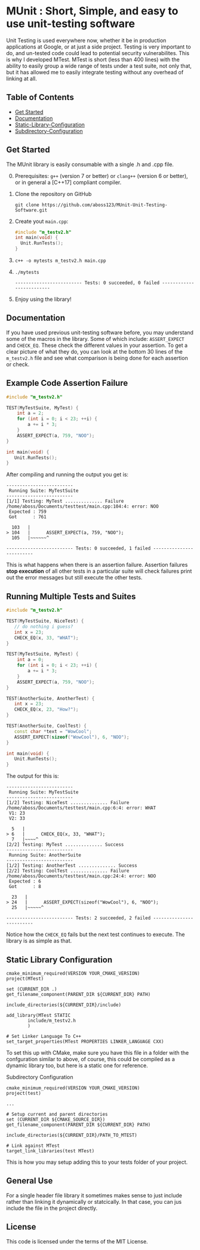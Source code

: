MUnit : Short, Simple, and easy to use unit-testing software
===============================================
Unit Testing is used everywhere now, whether it be in production applications at Google, or at just a side project.
Testing is very important to do, and un-tested code could lead to potential security vulnerabilites. This is why
I developed MTest. MTest is short (less than 400 lines) with the ability to easily group a wide range of tests 
under a test suite, not only that, but it has allowed me to easily integrate testing without any overhead of linking at
all.

Table of Contents
-----------------

* [Get Started](#get-started)
* [Documentation](#documentation)
* [Static-Library-Configuration](#static-library-configuration)
* [Subdirectory-Configuration](#subdirectory-configuration)

Get Started
-----------


The MUnit library is easily consumable with a single .h and .cpp file.

0. Prerequisites: `g++` (version 7 or better) or `clang++` (version 6 or better), or in general a [C++17] compliant compiler.

1. Clone the repository on GitHub
   ```
   git clone https://github.com/aboss123/MUnit-Unit-Testing-Software.git
   ```
2. Create yout `main.cpp`:

   ```c++
   #include "m_testv2.h"
   int main(void) {
     Unit.RunTests();
   }
   ```
3. `c++ -o mytests m_testv2.h main.cpp`
4. `./mytests`
   ```
   ------------------------- Tests: 0 succeeded, 0 failed ------------------------- 
   ```
5. Enjoy using the library!

Documentation
-------------
If you have used previous unit-testing software before, you may understand some of the macros in the library.
Some of which include: ```ASSERT_EXPECT``` and ```CHECK_EQ```. These check the different values in your assertion.
To get a clear picture of what they do, you can look at the bottom 30 lines of the ``m_testv2.h`` file and see
what comparison is being done for each assertion or check.

## Example Code Assertion Failure
```c++
#include "m_testv2.h"

TEST(MyTestSuite, MyTest) {
    int a = 2;
    for (int i = 0; i < 23; ++i) {
        a += i * 3;
    }
    ASSERT_EXPECT(a, 759, "NOO");
}

int main(void) {
   Unit.RunTests();
}
```
After compiling and running the output you get is:
```
-------------------------
 Running Suite: MyTestSuite
-------------------------
[1/1] Testing: MyTest .............. Failure 
/home/aboss/Documents/testtest/main.cpp:104:4: error: NOO
 Expected : 759
 Got      : 761

  103   |
> 104   |      ASSERT_EXPECT(a, 759, "NOO");
  105   |~~~~~~^

------------------------- Tests: 0 succeeded, 1 failed ------------------------- 
```
This is what happens when there is an assertion failure. Assertion failures **stop execution** of
all other tests in a particular suite will check failures print out the error messages but still
execute the other tests. 

## Running Multiple Tests and Suites
```c++
#include "m_testv2.h"

TEST(MyTestSuite, NiceTest) {
   // do nothing i guess?
   int x = 23;
   CHECK_EQ(x, 33, "WHAT");
}

TEST(MyTestSuite, MyTest) {
    int a = 0;
    for (int i = 0; i < 23; ++i) {
        a += i * 3;
    }
    ASSERT_EXPECT(a, 759, "NOO");
}

TEST(AnotherSuite, AnotherTest) {
   int x = 23;
   CHECK_EQ(x, 23, "How?");
}

TEST(AnotherSuite, CoolTest) {
   const char *text = "WowCool";
   ASSERT_EXPECT(sizeof("WowCool"), 6, "NOO");
}

int main(void) {
   Unit.RunTests();
}
```
The output for this is:
```
-------------------------
 Running Suite: MyTestSuite
-------------------------
[1/2] Testing: NiceTest .............. Failure 
/home/aboss/Documents/testtest/main.cpp:6:4: error: WHAT
 V1: 23
 V2: 33

  5   |
> 6   |      CHECK_EQ(x, 33, "WHAT");
  7   |~~~~^
[2/2] Testing: MyTest .............. Success 
-------------------------
 Running Suite: AnotherSuite
-------------------------
[1/2] Testing: AnotherTest .............. Success 
[2/2] Testing: CoolTest .............. Failure 
/home/aboss/Documents/testtest/main.cpp:24:4: error: NOO
 Expected : 6
 Got      : 8

  23   |
> 24   |      ASSERT_EXPECT(sizeof("WowCool"), 6, "NOO");
  25   |~~~~~^

------------------------- Tests: 2 succeeded, 2 failed ------------------------- 
```
Notice how the ```CHECK_EQ``` fails but the next test continues to execute. The library
is as simple as that. 

Static Library Configuration
-------------
```
cmake_minimum_required(VERSION YOUR_CMAKE_VERSION)
project(MTest)

set (CURRENT_DIR .)
get_filename_component(PARENT_DIR ${CURRENT_DIR} PATH)

include_directories(${CURRENT_DIR}/include)

add_library(MTest STATIC
        include/m_testv2.h 
        )

# Set Linker Language To C++
set_target_properties(MTest PROPERTIES LINKER_LANGUAGE CXX)
```
To set this up with CMake, make sure you have this file in a folder with the confguration similar
to above, of course, this could be compiled as a dynamic library too, but here is a static one for
reference.

Subdirectory Configuration
```
cmake_minimum_required(VERSION YOUR_CMAKE_VERSION)
project(test)

...

# Setup current and parent directories
set (CURRENT_DIR ${CMAKE_SOURCE_DIR})
get_filename_component(PARENT_DIR ${CURRENT_DIR} PATH)

include_directories(${CURRENT_DIR}/PATH_TO_MTEST)

# Link against MTest
target_link_libraries(test MTest)
```
This is how you may setup adding this to your tests folder of your project.

## General Use
For a single header file library it sometimes makes sense to just include rather than linking it dynamically or statcically.
In that case, you can jus include the file in the project directly.

## License
This code is licensed under the terms of the MIT License.
